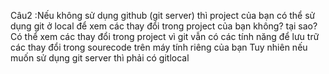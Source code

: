 Câu2 :Nếu không sử dụng github (git server) thì project của bạn có thể sử dụng git ở local để xem các thay đổi trong project của bạn không? tại sao?
	Có thể xem các thay đổi trong project vì git vẫn có các tính năng để lưu trữ các thay đổi trong sourecode trên máy tính riêng của bạn 
	Tuy nhiên nếu muốn sử dụng git server thì phải có gitlocal
	
